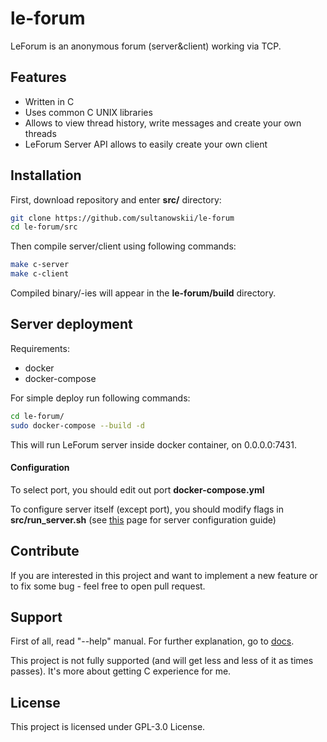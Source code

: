 # le-forum
LeForum is an anonymous forum (server&client) working via TCP.

## Features
- Written in C
- Uses common C UNIX libraries
- Allows to view thread history, write messages and create your own threads
- LeForum Server API allows to easily create your own client

## Installation
First, download repository and enter **src/** directory:
```bash
git clone https://github.com/sultanowskii/le-forum
cd le-forum/src
```

Then compile server/client using following commands:
```bash
make c-server
make c-client
```

Compiled binary/-ies will appear in the **le-forum/build** directory.

## Server deployment
Requirements:
- docker
- docker-compose

For simple deploy run following commands:

```bash
cd le-forum/
sudo docker-compose --build -d
```

This will run LeForum server inside docker container, on 0.0.0.0:7431.

#### Configuration
To select port, you should edit out port **docker-compose.yml**

To configure server itself (except port), you should modify flags in **src/run_server.sh** (see [this](docs/user/server_usage.md) page for server configuration guide)

## Contribute
If you are interested in this project and want to implement a new feature or to fix some bug - feel free to open pull request.

## Support
First of all, read "--help" manual. For further explanation, go to [docs](docs/README.md).

This project is not fully supported (and will get less and less of it as times passes). It's more about getting C experience for me.

## License
This project is licensed under GPL-3.0 License.
